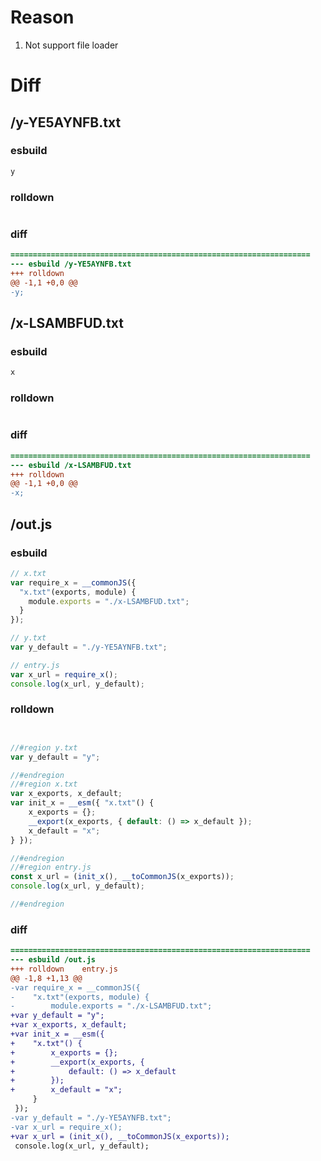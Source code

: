 # Reason
1. Not support file loader
# Diff
## /y-YE5AYNFB.txt
### esbuild
```js
y
```
### rolldown
```js

```
### diff
```diff
===================================================================
--- esbuild	/y-YE5AYNFB.txt
+++ rolldown	
@@ -1,1 +0,0 @@
-y;

```
## /x-LSAMBFUD.txt
### esbuild
```js
x
```
### rolldown
```js

```
### diff
```diff
===================================================================
--- esbuild	/x-LSAMBFUD.txt
+++ rolldown	
@@ -1,1 +0,0 @@
-x;

```
## /out.js
### esbuild
```js
// x.txt
var require_x = __commonJS({
  "x.txt"(exports, module) {
    module.exports = "./x-LSAMBFUD.txt";
  }
});

// y.txt
var y_default = "./y-YE5AYNFB.txt";

// entry.js
var x_url = require_x();
console.log(x_url, y_default);
```
### rolldown
```js


//#region y.txt
var y_default = "y";

//#endregion
//#region x.txt
var x_exports, x_default;
var init_x = __esm({ "x.txt"() {
	x_exports = {};
	__export(x_exports, { default: () => x_default });
	x_default = "x";
} });

//#endregion
//#region entry.js
const x_url = (init_x(), __toCommonJS(x_exports));
console.log(x_url, y_default);

//#endregion

```
### diff
```diff
===================================================================
--- esbuild	/out.js
+++ rolldown	entry.js
@@ -1,8 +1,13 @@
-var require_x = __commonJS({
-    "x.txt"(exports, module) {
-        module.exports = "./x-LSAMBFUD.txt";
+var y_default = "y";
+var x_exports, x_default;
+var init_x = __esm({
+    "x.txt"() {
+        x_exports = {};
+        __export(x_exports, {
+            default: () => x_default
+        });
+        x_default = "x";
     }
 });
-var y_default = "./y-YE5AYNFB.txt";
-var x_url = require_x();
+var x_url = (init_x(), __toCommonJS(x_exports));
 console.log(x_url, y_default);

```
